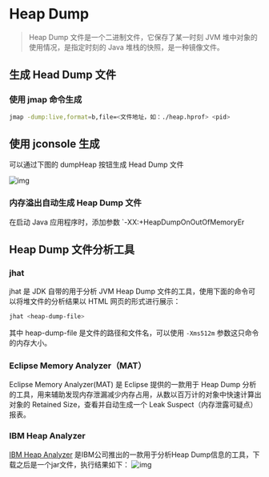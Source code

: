 # Heap Dump

> Heap Dump 文件是一个二进制文件，它保存了某一时刻 JVM 堆中对象的使用情况，是指定时刻的 Java 堆栈的快照，是一种镜像文件。

## 生成 Head Dump 文件

### 使用 jmap 命令生成

```sh
jmap -dump:live,format=b,file=<文件地址，如：./heap.hprof> <pid>
```

## 使用 jconsole 生成

可以通过下图的 dumpHeap 按钮生成 Head Dump 文件

![img](D:\superz\BigData-A-Question\JVM\HeadDump\images\11196780-581da91751fb4477.webp)

### 内存溢出自动生成 Heap Dump 文件

在启动 Java 应用程序时，添加参数 `-XX:+HeapDumpOnOutOfMemoryEr

## Heap Dump 文件分析工具

### jhat

jhat 是 JDK 自带的用于分析 JVM Heap Dump 文件的工具，使用下面的命令可以将堆文件的分析结果以 HTML 网页的形式进行展示：

```sh
jhat <heap-dump-file>
```

其中 heap-dump-file 是文件的路径和文件名，可以使用 `-Xms512m` 参数这只命令的内存大小。

### Eclipse Memory Analyzer（MAT）

Eclipse Memory Analyzer(MAT) 是 Eclipse 提供的一款用于 Heap Dump 分析的工具，用来辅助发现内存泄漏减少内存占用，从数以百万计的对象中快速计算出对象的 Retained Size，查看并自动生成一个 Leak Suspect（内存泄露可疑点）报表。

### IBM Heap Analyzer

[IBM Heap Analyzer](https://www.ibm.com/developerworks/community/alphaworks/tech/heapanalyzer) 是IBM公司推出的一款用于分析Heap Dump信息的工具，下载之后是一个jar文件，执行结果如下：
![img](D:\superz\BigData-A-Question\JVM\HeadDump\images\9ab49abb09fb99a66bf2612989e630c2.png)